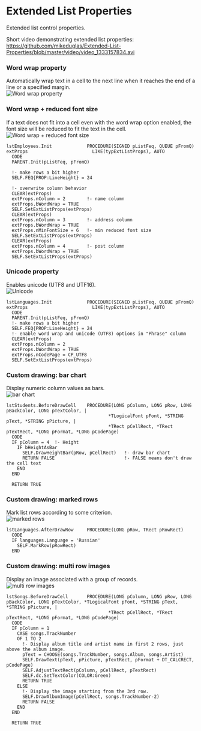 # Extended List Properties
Extended list control properties.  
  
Short video demonstrating extended list properties:
https://github.com/mikeduglas/Extended-List-Properties/blob/master/video/video_1333157834.avi  

### Word wrap property
Automatically wrap text in a cell to the next line when it reaches the end of a line or a specified margin.  
![Word wrap property](https://github.com/user-attachments/assets/d3f06911-7a47-4a6b-a9b1-29e2621bfd51)

### Word wrap + reduced font size
If a text does not fit into a cell even with the word wrap option enabled, the font size will be reduced to fit the text in the cell.  
![Word wrap + reduced font size](https://github.com/user-attachments/assets/0f7d744e-7f37-4b92-9f0c-91341c0afa0e)
```
lstEmployees.Init             PROCEDURE(SIGNED pListFeq, QUEUE pFromQ)
extProps                        LIKE(typExtListProps), AUTO
  CODE
  PARENT.Init(pListFeq, pFromQ)
  
  !- make rows a bit higher
  SELF.FEQ{PROP:LineHeight} = 24

  !- overwrite column behavior
  CLEAR(extProps)
  extProps.nColumn = 2        !- name column
  extProps.bWordWrap = TRUE
  SELF.SetExtListProps(extProps)
  CLEAR(extProps)
  extProps.nColumn = 3        !- address column
  extProps.bWordWrap = TRUE
  extProps.nMinFontSize = 6   !- min reduced font size
  SELF.SetExtListProps(extProps)
  CLEAR(extProps)
  extProps.nColumn = 4        !- post column
  extProps.bWordWrap = TRUE
  SELF.SetExtListProps(extProps)
```

### Unicode property
Enables unicode (UTF8 and UTF16).  
![Unicode](https://github.com/user-attachments/assets/e40f8555-30d7-4cad-a21c-b1bea74f1819)
```
lstLanguages.Init             PROCEDURE(SIGNED pListFeq, QUEUE pFromQ)
extProps                        LIKE(typExtListProps), AUTO
  CODE
  PARENT.Init(pListFeq, pFromQ)
  !- make rows a bit higher
  SELF.FEQ{PROP:LineHeight} = 24
  !- enable word wrap and unicode (UTF8) options in "Phrase" column
  CLEAR(extProps)
  extProps.nColumn = 2
  extProps.bWordWrap = TRUE
  extProps.nCodePage = CP_UTF8
  SELF.SetExtListProps(extProps)
```

### Custom drawing: bar chart
Display numeric column values as bars.  
![bar chart](https://github.com/user-attachments/assets/c9b65a42-b2bc-430f-9bc9-5bcea196f9b4)
```
lstStudents.BeforeDrawCell    PROCEDURE(LONG pColumn, LONG pRow, LONG pBackColor, LONG pTextColor, | 
                                      *TLogicalFont pFont, *STRING pText, *STRING pPicture, |
                                      *TRect pCellRect, *TRect pTextRect, *LONG pFormat, *LONG pCodePage)
  CODE
  IF pColumn = 4  !- Height
    IF bHeightAsBar
      SELF.DrawHeightBar(pRow, pCellRect)   !- draw bar chart
      RETURN FALSE                          !- FALSE means don't draw the cell text
    END
  END
  
  RETURN TRUE
```

### Custom drawing: marked rows
Mark list rows according to some criterion.  
![marked rows](https://github.com/user-attachments/assets/0d6d2c78-d2f3-4e6c-9827-4a3ded88a76c)
```
lstLanguages.AfterDrawRow     PROCEDURE(LONG pRow, TRect pRowRect)
  CODE
  IF languages.Language = 'Russian'
    SELF.MarkRow(pRowRect)
  END
```

### Custom drawing: multi row images
Display an image associated with a group of records.  
![multi row images](https://github.com/user-attachments/assets/9273b95c-a4ea-4e6b-9225-4ca9de033a91)
```
lstSongs.BeforeDrawCell       PROCEDURE(LONG pColumn, LONG pRow, LONG pBackColor, LONG pTextColor, *TLogicalFont pFont, *STRING pText, *STRING pPicture, |
                                      *TRect pCellRect, *TRect pTextRect, *LONG pFormat, *LONG pCodePage)
  CODE
  IF pColumn = 1
    CASE songs.TrackNumber 
    OF 1 TO 2
      !- Display album title and artist name in first 2 rows, just above the album image.
      pText = CHOOSE(songs.TrackNumber, songs.Album, songs.Artist)
      SELF.DrawText(pText, pPicture, pTextRect, pFormat + DT_CALCRECT, pCodePage)
      SELF.AdjustTextRect(pColumn, pCellRect, pTextRect)
      SELF.dc.SetTextColor(COLOR:Green)
      RETURN TRUE
    ELSE
      !- Display the image starting from the 3rd row.
      SELF.DrawAlbumImage(pCellRect, songs.TrackNumber-2)
      RETURN FALSE
    END
  END
  
  RETURN TRUE
```

###